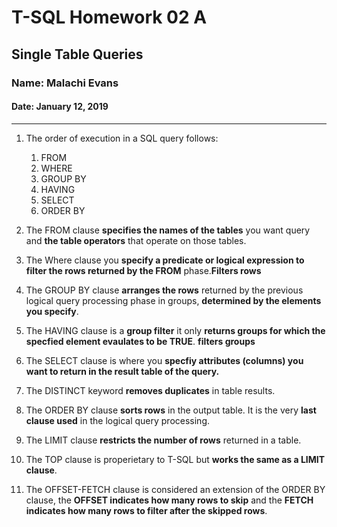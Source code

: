 # T-SQL Homework 02 A

## Single Table Queries

### Name: Malachi Evans

#### Date: January 12, 2019

-------------

1. The order of execution in a SQL query follows:
     1. FROM
     1. WHERE
     1. GROUP BY
     1. HAVING
     1. SELECT
     1. ORDER BY

2. The FROM clause **specifies the names of the tables** you want query and **the table operators** that operate on those tables.

3. The Where clause you **specify a predicate or logical expression to filter the rows returned by the FROM** phase.**Filters rows**

4. The GROUP BY clause **arranges the rows** returned by the previous logical query processing phase in groups, **determined by the elements you specify**.  

5. The HAVING clause is a __group filter__ it only __returns groups for which the specfied element evaulates to be TRUE__. **filters groups**

6. The SELECT clause is where you **specfiy attributes (columns) you want to return in the result table of the query.**

7. The DISTINCT keyword **removes duplicates** in table results.

8. The ORDER BY clause **sorts rows** in the output table. It is the very **last clause used** in the logical query processing.

9. The LIMIT clause **restricts the number of rows** returned in a table.

10. The TOP clause is properietary to T-SQL but **works the same as a LIMIT clause**.

11. The OFFSET-FETCH clause is considered an extension of the ORDER BY clause, the **OFFSET indicates how many rows to skip** and the **FETCH indicates how many rows to filter after the skipped rows**.